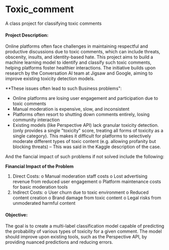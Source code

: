 # Toxic_comment
A class project for classifying toxic comments

#### Project Description: 
Online platforms often face challenges in maintaining respectful and productive discussions due to toxic comments, which can include threats, obscenity, insults, and identity-based hate. This project aims to build a machine learning model to identify and classify such toxic comments, helping platforms foster healthier interactions. The initiative builds upon research by the Conversation AI team at Jigsaw and Google, aiming to improve existing toxicity detection models.

**These issues often lead to such Business problems":


- Online platforms are losing user engagement and participation due to toxic comments
- Manual moderation is expensive, slow, and inconsistent
- Platforms often resort to shutting down comments entirely, losing community interaction
- Existing models (like Perspective API) lack granular toxicity detection.  (only provides a single "toxicity" score, treating all forms of toxicity as a single category). This makes it difficult for platforms to selectively moderate different types of toxic content (e.g. allowing profanity but blocking threats) – This was said in the Kaggle description of the case.

And the fiancial impact of such problems if not solved include the following:

**Financial Impact of the Problem**
1.	Direct Costs: 
o	Manual moderation staff costs
o	Lost advertising revenue from reduced user engagement
o	Platform maintenance costs for basic moderation tools
2.	Indirect Costs: 
o	User churn due to toxic environment
o	Reduced content creation
o	Brand damage from toxic content
o	Legal risks from unmoderated harmful content

#### Objective:
The goal is to create a multi-label classification model capable of predicting the probability of various types of toxicity for a given comment. The model should improve upon existing tools, such as the Perspective API, by providing nuanced predictions and reducing errors.
